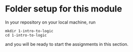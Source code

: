 # Folder setup for this module 
In your repository on your local machine, run

```
mkdir 1-intro-to-logic
cd 1-intro-to-logic
```

and you will be ready to start the assignments in this section.